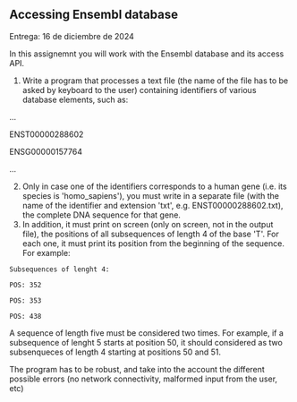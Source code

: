 ## Accessing Ensembl database
Entrega: 16 de diciembre de 2024

In this assignemnt you will work with the Ensembl database and its access API.

1. Write a program that processes a text file (the name of the file has to be asked by keyboard to the user) containing identifiers of various database elements, such as:

...

ENST00000288602

ENSG00000157764

...

2. Only in case one of the identifiers corresponds to a human gene (i.e. its species is 'homo_sapiens'), you must write in a separate file (with the name of the identifier and extension 'txt', e.g. ENST00000288602.txt), the complete DNA sequence for that gene.
3. In addition, it must print on screen (only on screen, not in the output file), the positions of all subsequences of length 4 of the base 'T'. For each one, it must print its position from the beginning of the sequence. For example:

```
Subsequences of lenght 4:

POS: 352

POS: 353

POS: 438
```
A sequence of length five must be considered two times. For example, if a subsequence of lenght 5 starts at position 50, it should considered as two subsenqueces of length 4 starting at positions 50 and 51.

The program has to be robust, and take into the account the different possible errors (no network connectivity, malformed input from the user, etc)

